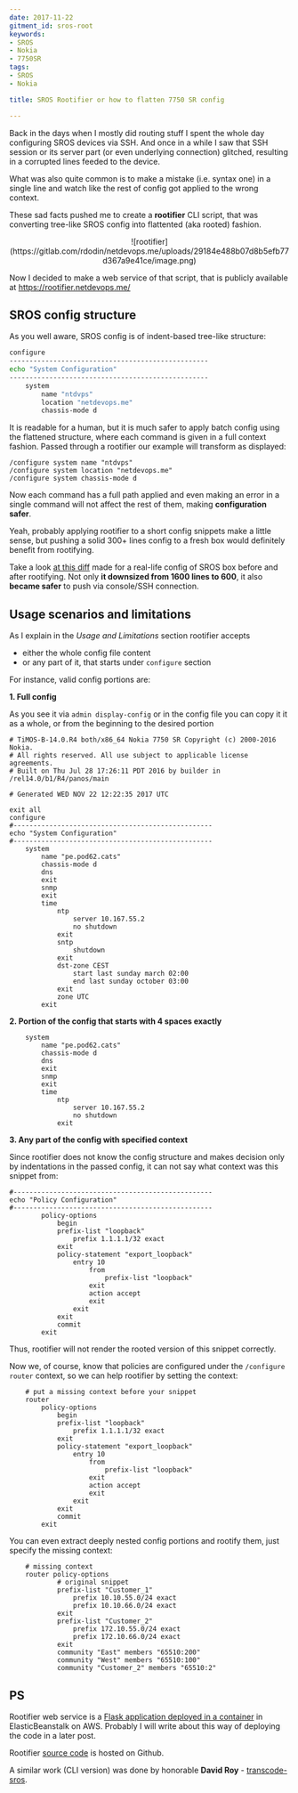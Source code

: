 ```yaml
---
date: 2017-11-22
gitment_id: sros-root
keywords:
- SROS
- Nokia
- 7750SR
tags:
- SROS
- Nokia

title: SROS Rootifier or how to flatten 7750 SR config

---
```


Back in the days when I mostly did routing stuff I spent the whole day configuring SROS devices via SSH. And once in a while I saw that SSH session or its server part (or even underlying connection) glitched, resulting in a corrupted lines feeded to the device.

What was also quite common is to make a mistake (i.e. syntax one) in a single line and watch like the rest of config got applied to the wrong context.

These sad facts pushed me to create a **rootifier** CLI script, that was converting tree-like SROS config into flattented (aka rooted) fashion.

<center>![rootifier](https://gitlab.com/rdodin/netdevops.me/uploads/29184e488b07d8b5efb77d367a9e41ce/image.png)</center>

Now I decided to make a web service of that script, that is publicly available at https://rootifier.netdevops.me/

<!--more-->

## SROS config structure
As you well aware, SROS config is of indent-based tree-like structure:
```bash
configure
--------------------------------------------------
echo "System Configuration"
--------------------------------------------------
    system
        name "ntdvps"
        location "netdevops.me"
        chassis-mode d
```
It is readable for a human, but it is much safer to apply batch config using the flattened structure, where each command is given in a full context fashion. Passed through a rootifier our example will transform as displayed:
```
/configure system name "ntdvps"
/configure system location "netdevops.me"
/configure system chassis-mode d
```
Now each command has a full path applied and even making an error in a single command will not affect the rest of them, making **configuration safer**.

Yeah, probably applying rootifier to a short config snippets make a little sense, but pushing a solid 300+ lines config to a fresh box would definitely benefit from rootifying.

Take a look [at this diff](https://www.diffchecker.com/dHwUDWUw) made for a real-life config of SROS box before and after rootifying. Not only **it downsized from 1600 lines to 600**, it also **became safer** to push via console/SSH connection.

## Usage scenarios and limitations
As I explain in the _Usage and Limitations_ section rootifier accepts

* either the whole config file content
* or any part of it, that starts under `configure` section

For instance, valid config portions are:

**1. Full config**

As you see it via `admin display-config` or in the config file you can copy it it as a whole, or from the beginning to the desired portion
```
# TiMOS-B-14.0.R4 both/x86_64 Nokia 7750 SR Copyright (c) 2000-2016 Nokia.
# All rights reserved. All use subject to applicable license agreements.
# Built on Thu Jul 28 17:26:11 PDT 2016 by builder in /rel14.0/b1/R4/panos/main

# Generated WED NOV 22 12:22:35 2017 UTC

exit all
configure
#--------------------------------------------------
echo "System Configuration"
#--------------------------------------------------
    system
        name "pe.pod62.cats"
        chassis-mode d
        dns
        exit
        snmp
        exit
        time
            ntp
                server 10.167.55.2
                no shutdown
            exit
            sntp
                shutdown
            exit
            dst-zone CEST
                start last sunday march 02:00
                end last sunday october 03:00
            exit
            zone UTC
        exit
```

**2. Portion of the config that starts with 4 spaces exactly**
```
    system
        name "pe.pod62.cats"
        chassis-mode d
        dns
        exit
        snmp
        exit
        time
            ntp
                server 10.167.55.2
                no shutdown
            exit
```

**3. Any part of the config with specified context**

Since rootifier does not know the config structure and makes decision only by indentations in the passed config, it can not say what context was this snippet from:
```
#--------------------------------------------------
echo "Policy Configuration"
#--------------------------------------------------
        policy-options
            begin
            prefix-list "loopback"
                prefix 1.1.1.1/32 exact
            exit
            policy-statement "export_loopback"
                entry 10
                    from
                        prefix-list "loopback"
                    exit
                    action accept
                    exit
                exit
            exit
            commit
        exit
```
Thus, rootifier will not render the rooted version of this snippet correctly.

Now we, of course, know that policies are configured under the `/configure router` context, so we can help rootifier by setting the context:
```
    # put a missing context before your snippet
    router
        policy-options
            begin
            prefix-list "loopback"
                prefix 1.1.1.1/32 exact
            exit
            policy-statement "export_loopback"
                entry 10
                    from
                        prefix-list "loopback"
                    exit
                    action accept
                    exit
                exit
            exit
            commit
        exit
```

You can even extract deeply nested config portions and rootify them, just specify the missing context:
```
    # missing context
    router policy-options
            # original snippet
            prefix-list "Customer_1"
                prefix 10.10.55.0/24 exact
                prefix 10.10.66.0/24 exact
            exit
            prefix-list "Customer_2"
                prefix 172.10.55.0/24 exact
                prefix 172.10.66.0/24 exact
            exit
            community "East" members "65510:200"
            community "West" members "65510:100"
            community "Customer_2" members "65510:2"
```

## PS
Rootifier web service is a [Flask application deployed in a container](https://netdevops.me/2017/flask-application-in-a-production-ready-container/) in ElasticBeanstalk on AWS. Probably I will write about this way of deploying the code in a later post.

Rootifier [source code](https://github.com/hellt/Rootifier) is hosted on Github.

A similar work (CLI version) was done by honorable **David Roy** - [transcode-sros](https://github.com/door7302/transcode-sros).